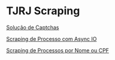 # TJRJ Scraping

[Solução de Captchas](./captcha.md)

[Scraping de Processo com Async IO](consulta_processo.md)

[Scraping de Processos por Nome ou CPF](consulta_parte.md)